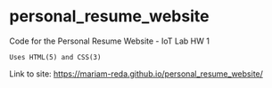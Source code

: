 # personal_resume_website
Code for the Personal Resume Website - IoT Lab HW 1
    
    Uses HTML(5) and CSS(3)
    
    
Link to site: https://mariam-reda.github.io/personal_resume_website/
